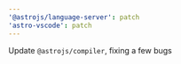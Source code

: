 ```yaml
---
'@astrojs/language-server': patch
'astro-vscode': patch
---
```


Update `@astrojs/compiler`, fixing a few bugs
